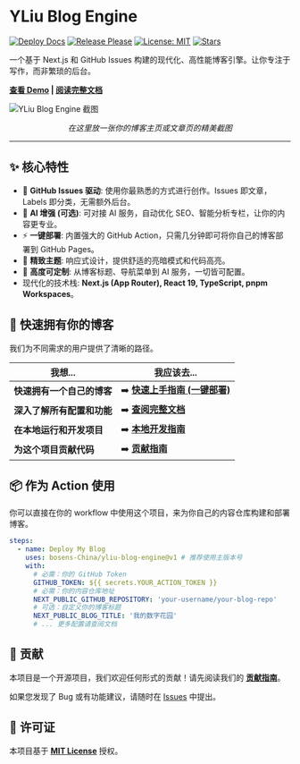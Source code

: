 # YLiu Blog Engine

[![Deploy Docs](https://github.com/bosens-China/yliu-blog-engine/actions/workflows/deploy-docs.yml/badge.svg)](https://github.com/bosens-China/yliu-blog-engine/actions/workflows/deploy-docs.yml)
[![Release Please](https://github.com/bosens-China/yliu-blog-engine/actions/workflows/release-please.yml/badge.svg)](https://github.com/bosens-China/yliu-blog-engine/releases)
[![License: MIT](https://img.shields.io/badge/License-MIT-yellow.svg)](https://opensource.org/licenses/MIT)
[![Stars](https://img.shields.io/github/stars/bosens-China/yliu-blog-engine?style=social)](https://github.com/bosens-China/yliu-blog-engine/stargazers)

一个基于 Next.js 和 GitHub Issues 构建的现代化、高性能博客引擎。让你专注于写作，而非繁琐的后台。

**[查看 Demo](https://bosens-china.github.io/yliu-blog-engine/demo) | [阅读完整文档](https://bosens-china.github.io/yliu-blog-engine/docs)**

![YLiu Blog Engine 截图](https://user-images.githubusercontent.com/path/to/your/screenshot.png)
_<p align="center">在这里放一张你的博客主页或文章页的精美截图</p>_

---

## ✨ 核心特性

- 🚀 **GitHub Issues 驱动**: 使用你最熟悉的方式进行创作。Issues 即文章，Labels 即分类，无需额外后台。
- 🤖 **AI 增强 (可选)**: 可对接 AI 服务，自动优化 SEO、智能分析专栏，让你的内容更专业。
- ⚡️ **一键部署**: 内置强大的 GitHub Action，只需几分钟即可将你自己的博客部署到 GitHub Pages。
- 🎨 **精致主题**: 响应式设计，提供舒适的亮暗模式和代码高亮。
- 🔧 **高度可定制**: 从博客标题、导航菜单到 AI 服务，一切皆可配置。
- 现代化的技术栈: **Next.js (App Router), React 19, TypeScript, pnpm Workspaces**。

## 🚀 快速拥有你的博客

我们为不同需求的用户提供了清晰的路径。

| 我想...                    | 我应该去...                                                                                                      |
| -------------------------- | ---------------------------------------------------------------------------------------------------------------- |
| **快速拥有一个自己的博客** | ➡️ **[快速上手指南 (一键部署)](https://bosens-china.github.io/yliu-blog-engine/docs/getting-started/for-users)** |
| **深入了解所有配置和功能** | ➡️ **[查阅完整文档](https://bosens-china.github.io/yliu-blog-engine/docs)**                                      |
| **在本地运行和开发项目**   | ➡️ **[本地开发指南](https://bosens-china.github.io/yliu-blog-engine/docs/getting-started/for-developers)**       |
| **为这个项目贡献代码**     | ➡️ **[贡献指南](https://bosens-china.github.io/yliu-blog-engine/docs/contributing/guide)**                       |

## 📦 作为 Action 使用

你可以直接在你的 workflow 中使用这个项目，来为你自己的内容仓库构建和部署博客。

```yaml
steps:
  - name: Deploy My Blog
    uses: bosens-China/yliu-blog-engine@v1 # 推荐使用主版本号
    with:
      # 必需：你的 GitHub Token
      GITHUB_TOKEN: ${{ secrets.YOUR_ACTION_TOKEN }}
      # 必需：你的内容仓库地址
      NEXT_PUBLIC_GITHUB_REPOSITORY: 'your-username/your-blog-repo'
      # 可选：自定义你的博客标题
      NEXT_PUBLIC_BLOG_TITLE: '我的数字花园'
      # ... 更多配置请查阅文档
```

## 🤝 贡献

本项目是一个开源项目，我们欢迎任何形式的贡献！请先阅读我们的 **[贡献指南](https://bosens-china.github.io/yliu-blog-engine/docs/contributing/guide)**。

如果您发现了 Bug 或有功能建议，请随时在 [Issues](https://github.com/bosens-China/yliu-blog-engine/issues) 中提出。

## 📄 许可证

本项目基于 **[MIT License](LICENSE)** 授权。
